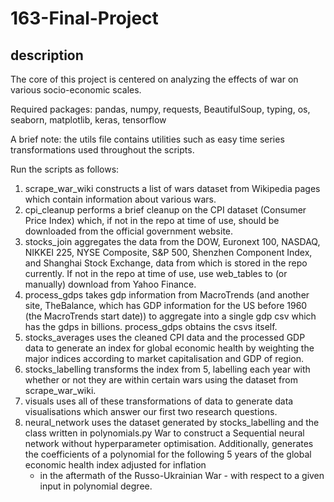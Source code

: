 # 163-Final-Project
## description 
The core of this project is centered on analyzing the effects of war on various
socio-economic scales.

Required packages:
pandas, numpy, requests, BeautifulSoup, typing, os, seaborn, matplotlib, keras,
tensorflow

A brief note: the utils file contains utilities such as easy time series
transformations used throughout the scripts.

Run the scripts as follows:
1. scrape_war_wiki constructs a list of wars dataset from Wikipedia pages which
   contain information about various wars.
2. cpi_cleanup performs a brief cleanup on the CPI dataset (Consumer Price Index)
   which, if not in the repo at time of use, should be downloaded from the
   official government website.
3. stocks_join aggregates the data from the DOW, Euronext 100, NASDAQ, NIKKEI 225,
   NYSE Composite, S&P 500, Shenzhen Component Index, and Shanghai Stock Exchange,
   data from which is stored in the repo currently. If not in the repo at time of
   use, use web_tables to (or manually) download from Yahoo Finance.
4. process_gdps takes gdp information from MacroTrends (and another site,
   TheBalance, which has GDP information for the US before 1960 (the MacroTrends
   start date)) to aggregate into a single gdp csv which has the gdps in billions.
   process_gdps obtains the csvs itself.
5. stocks_averages uses the cleaned CPI data and the processed GDP data to
   generate an index for global economic health by weighting the major indices
   according to market capitalisation and GDP of region.
6. stocks_labelling transforms the index from 5, labelling each year with whether
   or not they are within certain wars using the dataset from scrape_war_wiki.
7. visuals uses all of these transformations of data to generate data visualisations
   which answer our first two research questions.
8. neural_network uses the dataset generated by stocks_labelling and the class
   written in polynomials.py War to construct a Sequential neural network without
   hyperparameter optimisation. Additionally, generates the coefficients of a polynomial
   for the following 5 years of the global economic health index adjusted for inflation
   - in the aftermath of the Russo-Ukrainian War - with respect to a given input in
   polynomial degree.